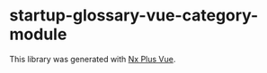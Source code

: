 # startup-glossary-vue-category-module

This library was generated with [Nx Plus Vue](https://github.com/ZachJW34/nx-plus/tree/master/libs/vue).

